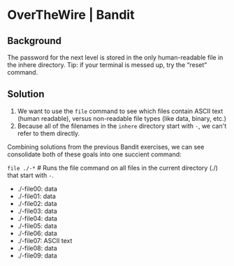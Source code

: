 # OverTheWire | Bandit

## Background 

The password for the next level is stored in the only human-readable file in the inhere directory. Tip: if your terminal is messed up, try the “reset” command.

## Solution

1. We want to use the `file` command to see which files contain ASCII text (human readable), versus non-readable file types (like data, binary, etc.)
2. Because all of the filenames in the `inhere` directory start with `-`, we can't refer to them directly. 

Combining solutions from the previous Bandit exercises, we can see consolidate both of these goals into one succient command:

`file ./-*`   # Runs the file command on all files in the current directory (./) that start with `-`.

* ./-file00: data
* ./-file01: data
* ./-file02: data
* ./-file03: data
* ./-file04: data
* ./-file05: data
* ./-file06: data
* ./-file07: ASCII text
* ./-file08: data
* ./-file09: data
